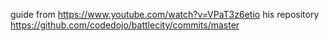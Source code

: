 guide from https://www.youtube.com/watch?v=VPaT3z6etio
his repository https://github.com/codedojo/battlecity/commits/master
